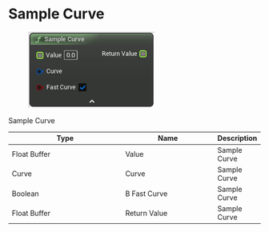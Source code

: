 # Sample Curve

<div align="left" data-full-width="false">

<figure><img src="Sample_Curve.png" alt=""><figcaption></figcaption></figure>

</div>

Sample Curve

<table>
<thead><tr><th width="250">Type</th><th width="200">Name</th><th>Description</th></tr></thead>
<tbody>
<tr><td>Float Buffer</td><td>Value</td><td>Sample Curve</td></tr>
<tr><td>Curve</td><td>Curve</td><td>Sample Curve</td></tr>
<tr><td>Boolean</td><td>B Fast Curve</td><td>Sample Curve</td></tr>
<tr><td>Float Buffer</td><td>Return Value</td><td>Sample Curve</td></tr>
</tbody>
</table>